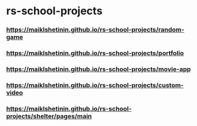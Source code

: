 # rs-school-projects
### https://maiklshetinin.github.io/rs-school-projects/random-game
### https://maiklshetinin.github.io/rs-school-projects/portfolio
### https://maiklshetinin.github.io/rs-school-projects/movie-app
### https://maiklshetinin.github.io/rs-school-projects/custom-video
### https://maiklshetinin.github.io/rs-school-projects/shelter/pages/main

